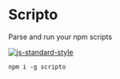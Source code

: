 # Scripto

Parse and run your npm scripts

[![js-standard-style](https://cdn.rawgit.com/feross/standard/master/badge.svg)](http://standardjs.com)

```
npm i -g scripto
```